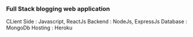 ### Full Stack blogging web application
CLient Side : Javascript, ReactJs
Backend : NodeJs, ExpressJs
Database : MongoDb
Hosting : Heroku
